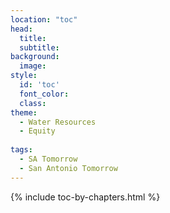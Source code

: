 ```yaml
---
location: "toc"
head:
  title:
  subtitle:
background:
  image:
style:
  id: 'toc'
  font_color:
  class:
theme:
  - Water Resources
  - Equity
  
tags:
  - SA Tomorrow
  - San Antonio Tomorrow
---
```


{% include toc-by-chapters.html %}
